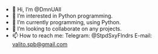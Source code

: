 - 👋 Hi, I’m @DmnUAll
- 👀 I’m interested in Python programming.
- 🌱 I’m currently programming, using Python.
- 💞️ I’m looking to collaborate on any projects.
- 📫 How to reach me:
  Telegram: @StpdSxyFlndrs
  E-mail: valito.spb@gmail.com 

<!---
DmnUAll/DmnUAll is a ✨ special ✨ repository because its `README.md` (this file) appears on your GitHub profile.
You can click the Preview link to take a look at your changes.
--->
